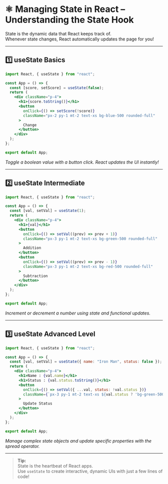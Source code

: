 # ⚛️ Managing State in React – Understanding the State Hook

State is the dynamic data that React keeps track of.  
Whenever state changes, React automatically updates the page for you!

---

## 1️⃣ useState Basics

```jsx
import React, { useState } from "react";

const App = () => {
  const [score, setScore] = useState(false);
  return (
    <div className="p-4">
      <h1>{score.toString()}</h1>
      <button
        onClick={() => setScore(!score)}
        className="px-2 py-1 mt-2 text-xs bg-blue-500 rounded-full"
      >
        Change
      </button>
    </div>
  );
};

export default App;
```
*Toggle a boolean value with a button click. React updates the UI instantly!*

---

## 2️⃣ useState Intermediate

```jsx
import React, { useState } from "react";

const App = () => {
  const [val, setVal] = useState(1);
  return (
    <div className="p-4">
      <h1>{val}</h1>
      <button
        onClick={() => setVal((prev) => prev + 1)}
        className="px-3 py-1 mt-2 text-xs bg-green-500 rounded-full"
      >
        Addition
      </button>
      <button
        onClick={() => setVal((prev) => prev - 1)}
        className="px-3 py-1 mt-2 text-xs bg-red-500 rounded-full"
      >
        Subtraction
      </button>
    </div>
  );
};

export default App;
```
*Increment or decrement a number using state and functional updates.*

---

## 3️⃣ useState Advanced Level

```jsx
import React, { useState } from "react";

const App = () => {
  const [val, setVal] = useState({ name: "Iron Man", status: false });
  return (
    <div className="p-4">
      <h1>Name : {val.name}</h1>
      <h1>Status : {val.status.toString()}</h1>
      <button
        onClick={() => setVal({ ...val, status: !val.status })}
        className={`px-3 py-1 mt-2 text-xs ${val.status ? 'bg-green-500' : 'bg-red-500'} rounded-full`}
      >
        Update Status
      </button>
    </div>
  );
};

export default App;
```
*Manage complex state objects and update specific properties with the spread operator.*

---

> **Tip:**  
> State is the heartbeat of React apps.  
> Use `useState` to create interactive, dynamic UIs with just a few lines of code!